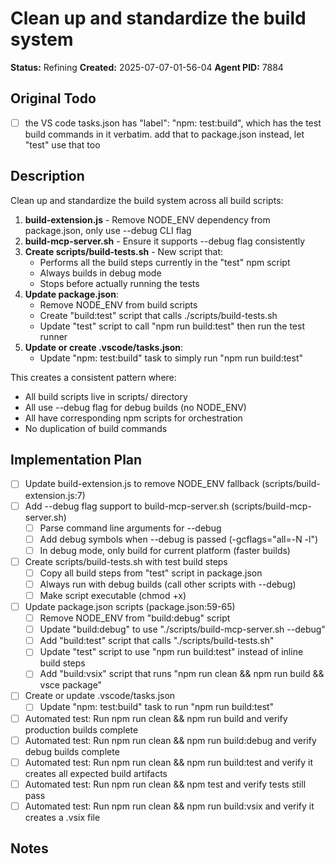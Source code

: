 # Clean up and standardize the build system

**Status:** Refining
**Created:** 2025-07-07-01-56-04
**Agent PID:** 7884

## Original Todo
- [ ] the VS code tasks.json has "label": "npm: test:build", which has the test build commands in it verbatim. add that to package.json instead, let "test" use that too

## Description
Clean up and standardize the build system across all build scripts:

1. **build-extension.js** - Remove NODE_ENV dependency from package.json, only use --debug CLI flag
2. **build-mcp-server.sh** - Ensure it supports --debug flag consistently
3. **Create scripts/build-tests.sh** - New script that:
   - Performs all the build steps currently in the "test" npm script
   - Always builds in debug mode
   - Stops before actually running the tests
4. **Update package.json**:
   - Remove NODE_ENV from build scripts
   - Create "build:test" script that calls ./scripts/build-tests.sh
   - Update "test" script to call "npm run build:test" then run the test runner
5. **Update or create .vscode/tasks.json**:
   - Update "npm: test:build" task to simply run "npm run build:test"

This creates a consistent pattern where:
- All build scripts live in scripts/ directory
- All use --debug flag for debug builds (no NODE_ENV)
- All have corresponding npm scripts for orchestration
- No duplication of build commands

## Implementation Plan
- [ ] Update build-extension.js to remove NODE_ENV fallback (scripts/build-extension.js:7)
- [ ] Add --debug flag support to build-mcp-server.sh (scripts/build-mcp-server.sh)
  - [ ] Parse command line arguments for --debug
  - [ ] Add debug symbols when --debug is passed (-gcflags="all=-N -l")
  - [ ] In debug mode, only build for current platform (faster builds)
- [ ] Create scripts/build-tests.sh with test build steps
  - [ ] Copy all build steps from "test" script in package.json
  - [ ] Always run with debug builds (call other scripts with --debug)
  - [ ] Make script executable (chmod +x)
- [ ] Update package.json scripts (package.json:59-65)
  - [ ] Remove NODE_ENV from "build:debug" script
  - [ ] Update "build:debug" to use "./scripts/build-mcp-server.sh --debug"
  - [ ] Add "build:test" script that calls "./scripts/build-tests.sh"
  - [ ] Update "test" script to use "npm run build:test" instead of inline build steps
  - [ ] Add "build:vsix" script that runs "npm run clean && npm run build && vsce package"
- [ ] Create or update .vscode/tasks.json
  - [ ] Update "npm: test:build" task to run "npm run build:test"
- [ ] Automated test: Run npm run clean && npm run build and verify production builds complete
- [ ] Automated test: Run npm run clean && npm run build:debug and verify debug builds complete
- [ ] Automated test: Run npm run clean && npm run build:test and verify it creates all expected build artifacts
- [ ] Automated test: Run npm run clean && npm test and verify tests still pass
- [ ] Automated test: Run npm run clean && npm run build:vsix and verify it creates a .vsix file

## Notes